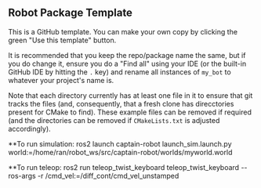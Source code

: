 ## Robot Package Template

This is a GitHub template. You can make your own copy by clicking the green "Use this template" button.

It is recommended that you keep the repo/package name the same, but if you do change it, ensure you do a "Find all" using your IDE (or the built-in GitHub IDE by hitting the `.` key) and rename all instances of `my_bot` to whatever your project's name is.

Note that each directory currently has at least one file in it to ensure that git tracks the files (and, consequently, that a fresh clone has direcctories present for CMake to find). These example files can be removed if required (and the directories can be removed if `CMakeLists.txt` is adjusted accordingly).

**To run simulation: ros2 launch captain-robot launch_sim.launch.py world:=/home/ran/robot_ws/src/captain-robot/worlds/myworld.world

**To run teleop: ros2 run teleop_twist_keyboard teleop_twist_keyboard --ros-args -r /cmd_vel:=/diff_cont/cmd_vel_unstamped